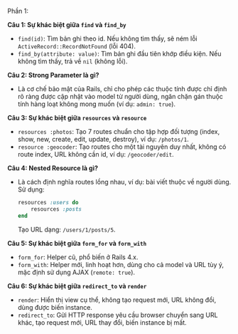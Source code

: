 Phần 1:

**Câu 1: Sự khác biệt giữa `find` và `find_by`**
- `find(id)`: Tìm bản ghi theo id. Nếu không tìm thấy, sẽ ném lỗi `ActiveRecord::RecordNotFound` (lỗi 404).
- `find_by(attribute: value)`: Tìm bản ghi đầu tiên khớp điều kiện. Nếu không tìm thấy, trả về `nil` (không lỗi).

**Câu 2: Strong Parameter là gì?**
- Là cơ chế bảo mật của Rails, chỉ cho phép các thuộc tính được chỉ định rõ ràng được cập nhật vào model từ người dùng, ngăn chặn gán thuộc tính hàng loạt không mong muốn (ví dụ: `admin: true`).

**Câu 3: Sự khác biệt giữa `resources` và `resource`**
- `resources :photos`: Tạo 7 routes chuẩn cho tập hợp đối tượng (index, show, new, create, edit, update, destroy), ví dụ: `/photos/1`.
- `resource :geocoder`: Tạo routes cho một tài nguyên duy nhất, không có route index, URL không cần id, ví dụ: `/geocoder/edit`.

**Câu 4: Nested Resource là gì?**
- Là cách định nghĩa routes lồng nhau, ví dụ: bài viết thuộc về người dùng. Sử dụng:  
    ```ruby
    resources :users do
        resources :posts
    end
    ```
    Tạo URL dạng: `/users/1/posts/5`.

**Câu 5: Sự khác biệt giữa `form_for` và `form_with`**
- `form_for`: Helper cũ, phổ biến ở Rails 4.x.
- `form_with`: Helper mới, linh hoạt hơn, dùng cho cả model và URL tùy ý, mặc định sử dụng AJAX (`remote: true`).

**Câu 6: Sự khác biệt giữa `redirect_to` và `render`**
- `render`: Hiển thị view cụ thể, không tạo request mới, URL không đổi, dùng được biến instance.
- `redirect_to`: Gửi HTTP response yêu cầu browser chuyển sang URL khác, tạo request mới, URL thay đổi, biến instance bị mất.